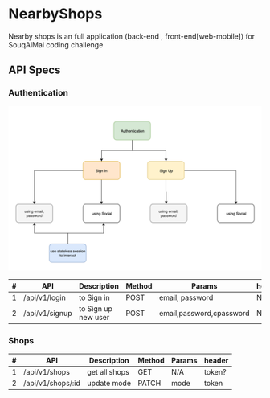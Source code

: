 # NearbyShops

Nearby shops is an full application (back-end , front-end[web-mobile]) for SouqAlMal coding challenge

## API Specs

### Authentication

![Diagram](./docs/images/auth_diagram.png)

| #   | API            | Description         | Method | Params                   | header |
| --- | -------------- | ------------------- | ------ | ------------------------ | ------ |
| 1   | /api/v1/login  | to Sign in          | POST   | email, password          | N/A    |
| 2   | /api/v1/signup | to Sign up new user | POST   | email,password,cpassword | N/A    |

### Shops

| #   | API               | Description   | Method | Params | header |
| --- | ----------------- | ------------- | ------ | ------ | ------ |
| 1   | /api/v1/shops     | get all shops | GET    | N/A    | token? |
| 2   | /api/v1/shops/:id | update mode   | PATCH  | mode   | token  |
